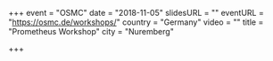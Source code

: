 +++
event = "OSMC"
date = "2018-11-05"
slidesURL = ""
eventURL = "https://osmc.de/workshops/"
country = "Germany"
video = ""
title = "Prometheus Workshop"
city = "Nuremberg"

+++

